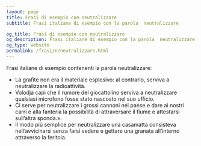 ```yaml
---
layout: page
title: Frasi di esempio con neutralizzare 
subtitle: Frasi italiane di esempio con la parola  neutralizzare

og_title: Frasi di esempio con neutralizzare 
og_description: Frasi italiane di esempio con la parola  neutralizzare
og_type: website
permalink: /frasi/n/neutralizzare.html
---
```


Frasi italiane di esempio contenenti la parola neutralizzare:


- La grafite non era il materiale esplosivo: al contrario, serviva a neutralizzare la radioattività.
- Volodja capì che il rumore del giocattolino serviva a neutralizzare qualsiasi microfono fosse stato nascosto nel suo ufficio.
- Ci serve per neutralizzare i grossi cannoni nel paese e dare ai nostri carri e alla fanteria la possibilità di attraversare il fiume e attestarsi sull’altra sponda.».
- Il modo più semplice per neutralizzare una casamatta consisteva nell’avvicinarsi senza farsi vedere e gettare una granata all’interno attraverso la feritoia.
